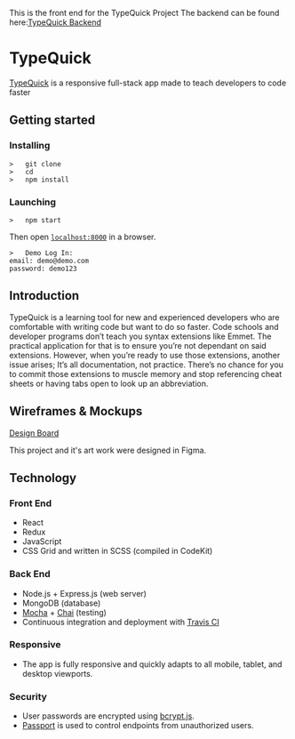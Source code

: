 This is the front end for the TypeQuick Project
The backend can be found here:<a href="https://github.com/mosef/typequick-api">TypeQuick Backend</a>

<h1>TypeQuick</h1>
<p><a href="typequick.netlify.com">TypeQuick</a> is a responsive full-stack app made to teach developers to code faster</p>

## Getting started
### Installing
```
>   git clone 
>   cd 
>   npm install
```
### Launching
```
>   npm start
```
Then open [`localhost:8000`](http://localhost:8000) in a browser.
```
>   Demo Log In:
email: demo@demo.com
password: demo123
```

<h2>Introduction</h2>
<p>
  TypeQuick is a learning tool for
  new and experienced developers who are comfortable with
  writing code but want to do so faster. Code schools and
  developer programs don’t teach you syntax extensions like
  Emmet. The practical application for
  that is to ensure you’re not dependant on said extensions.
  However, when you’re ready to use those extensions, another
  issue arises; It’s all documentation, not practice. There’s no
  chance for you to commit those extensions to muscle memory and
  stop referencing cheat sheets or having tabs open to look up an
  abbreviation.
</p>

<h2>Wireframes & Mockups</h2>
<a href="https://www.figma.com/file/fWvY1Odkg6Ckb2jjJYLoG0LV/TypeQuick?node-id=260%3A6">Design Board</a>
<p>This project and it's art work were designed in Figma.</p>

<h2>Technology</h2>
<h3>Front End</h3>
<ul>
  <li>React</li>
  <li>Redux</li>
  <li>JavaScript</li>
  <li>CSS Grid and written in SCSS (compiled in CodeKit)</li>
</ul>
<h3>Back End</h3>
<ul>
  <li>Node.js + Express.js (web server)</li>
  <li>MongoDB (database)</li>
  <li><a href="https://mochajs.org/">Mocha</a> + <a href="http://chaijs.com/">Chai</a> (testing)</li>
  <li>Continuous integration and deployment with <a href="https://travis-ci.org/">Travis CI</a></li>
</ul>
<h3>Responsive</h3>
<ul>
  <li>The app is fully responsive and quickly adapts to all mobile, tablet, and desktop viewports.</li>
</ul>
<h3>Security</h3>
<ul>
  <li>User passwords are encrypted using <a href="https://github.com/dcodeIO/bcrypt.js">bcrypt.js</a>.</li>
  <li><a href="http://passportjs.org/">Passport</a> is used to control endpoints from unauthorized users.</li>
</ul>
